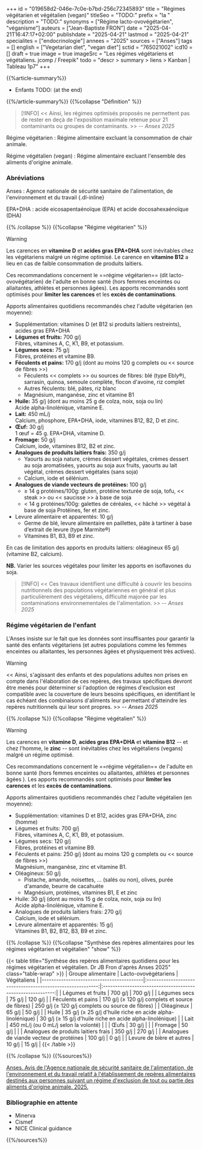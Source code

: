 +++
id = "019658d2-046e-7c0e-b7bd-256c72345893"
title = "Régimes végétarien et végétalien (vegan)"
titleSeo = "TODO:"
prefix = "la "
description = "TODO:"
synonyms = ["Régime lacto-ovovégétarien", "véganisme"]
auteurs = ["Jean-Baptiste FRON"]
date = "2025-04-21T16:47:17+02:00"
publishdate = "2025-04-21"
lastmod = "2025-04-21"
specialites = ["endocrinologie"]
annees = "2025"
sources = ["Anses"]
tags = []
english = ["Vegetarian diet", "vegan diet"]
sctid = "765021002"
icd10 = []
draft = true
image = true
imageSrc = "Les régimes végétariens et végétaliens. jcomp / Freepik"
todo = "descr > summary > liens > Kanban | Tableau 1p7"
+++

{{%article-summary%}}

- Enfants
TODO: (at the end)

{{%/article-summary%}}
{{%collapse "Définition" %}}

> [!INFO]
>  << Ainsi, les régimes optimisés proposés ne permettent pas de rester en deçà de l'exposition maximale retenue
pour 21 contaminants ou groupes de contaminants. >> -- *Anses 2025*

Régime végétarien
: Régime alimentaire excluant la consommation de chair animale.

Régime végétalien (vegan)
: Régime alimentaire excluant l'ensemble des aliments d'origine animale.

### Abréviations

Anses
: Agence nationale de sécurité sanitaire de l'alimentation, de l'environnement et du travail
{.dl-inline}

EPA+DHA
: acide eicosapentaénoïque (EPA) et acide docosahexaénoïque (DHA)

{{% /collapse %}}
{{%collapse "Régime végétarien" %}}

> [!WARNING]
> Les carences en **vitamine D** et **acides gras EPA+DHA** sont inévitables chez les végétariens malgré un régime optimisé. Le carence en **vitamine B12** a lieu en cas de faible consommation de produits laitiers.

Ces recommandations concernent le ==régime végétarien== (dit lacto-ovovégétarien) de l'adulte en bonne santé (hors femmes enceintes ou allaitantes, athlètes et personnes âgées). Les apports recommandés sont optimisés pour **limiter les carences** et les **excès de contaminations**.

Apports alimentaires quotidiens recommandés chez l'adulte végétarien (en moyenne):

- Supplémentation: vitamines D (et B12 si produits laitiers restreints), acides gras EPA+DHA
- **Légumes et fruits:** 700 g/j  
  Fibres, vitamines A, C, K1, B9, et potassium.
- **Légumes secs:** 75 g/j  
  Fibres, protéines et vitamine B9.
- **Féculents et pains:** 170 g/j (dont au moins 120 g complets ou << source de fibres >>)
  - Féculents << complets >> ou sources de fibres: blé (type Ebly®), sarrasin, quinoa, semoule complète, flocon d'avoine, riz complet
  - Autres féculents: blé, pâtes, riz blanc
  - Magnésium, manganèse, zinc et vitamine B1
- **Huile:** 35 g/j (dont au moins 25 g de colza, noix, soja ou lin)  
  Acide alpha-linolénique, vitamine E.
- **Lait:** 450 mL/j  
  Calcium, phosphore, EPA+DHA, iode, vitamines B12, B2, D et zinc.
- **Œuf:** 30 g/j  
  1 œuf = 45 g. EPA+DHA, vitamine D.
- **Fromage:** 50 g/j  
  Calcium, iode, vitamines B12, B2 et zinc.
- **Analogues de produits laitiers frais:** 350 g/j
  - Yaourts au soja nature, crèmes dessert végétales, crèmes dessert au soja aromatisées, yaourts au soja
aux fruits, yaourts au lait végétal, crèmes dessert végétales (sans soja)
  - Calcium, iode et sélénium.
- **Analogues de viande vecteurs de protéines:** 100 g/j
  - ≥ 14 g protéines/100g: gluten, protéine texturée de soja, tofu, << steak >> ou << saucisse >> à base de soja
  - < 14 g protéines/100g: galettes de céréales, << hâché >> végétal à base de soja
  Protéines, fer et zinc.
- Levure alimentaire et apparentés: 10 g/j
  - Germe de blé, levure alimentaire en paillettes, pâte à tartiner à base d’extrait de levure (type Marmite®)
  - Vitamines B1, B3, B9 et zinc.

En cas de limitation des apports en produits laitiers: oléagineux 65 g/j (vitamine B2, calcium).

**NB.** Varier les sources végétales pour limiter les apports en isoflavones du soja.

> [!INFO]
> << Ces travaux identifient une difficulté à couvrir les besoins nutritionnels des populations végétariennes en général et plus particulièrement des végétaliens, difficulté majorée par les contaminations environnementales de l'alimentation. >> -- *Anses 2025*

### Régime végétarien de l'enfant

L'Anses insiste sur le fait que les données sont insuffisantes pour garantir la santé des enfants végétariens (et autres populations comme les femmes enceintes ou allaitantes, les personnes âgées et physiquement très actives).

> [!WARNING]
> << Ainsi, s'agissant des enfants et des populations adultes non prises en compte dans l'élaboration de ces repères, des travaux spécifiques devront être menés pour déterminer si l'adoption de régimes d'exclusion est compatible avec la couverture de leurs besoins spécifiques, en identifiant le cas échéant des combinaisons d'aliments leur permettant
d'atteindre les repères nutritionnels qui leur sont propres. >> -- *Anses 2025*

{{% /collapse %}}
{{%collapse "Régime végétalien" %}}

> [!WARNING]
> Les carences en **vitamine D**, **acides gras EPA+DHA** et **vitamine B12** -- et chez l'homme, le **zinc** -- sont inévitables chez les végétaliens (vegans) malgré un régime optimisé.

Ces recommandations concernent le ==régime végétalien== de l'adulte en bonne santé (hors femmes enceintes ou allaitantes, athlètes et personnes âgées ). Les apports recommandés sont optimisés pour **limiter les carences** et les **excès de contaminations**.

Apports alimentaires quotidiens recommandés chez l'adulte végétalien (en moyenne):

- Supplémentation: vitamines D et B12, acides gras EPA+DHA, zinc (homme)
- Légumes et fruits: 700 g/j  
  Fibres, vitamines A, C, K1, B9, et potassium.
- Légumes secs: 120 g/j  
  Fibres, protéines et vitamine B9.
- Féculents et pains: 250 g/j (dont au moins 120 g complets ou << source de fibres >>)  
  Magnésium, manganèse, zinc et vitamine B1.
- Oléagineux: 50 g/j
  - Pistache, amande, noisettes, ... (salés ou non), olives, purée d'amande, beurre de cacahuète
  - Magnésium, protéines, vitamines B1, E et zinc
- Huile: 30 g/j (dont au moins 15 g de colza, noix, soja ou lin)  
  Acide alpha-linolénique, vitamine E.
- Analogues de produits laitiers frais: 270 g/j  
  Calcium, iode et sélénium.
- Levure alimentaire et apparentés: 15 g/j  
  Vitamines B1, B2, B12, B3, B9 et zinc.

{{% /collapse %}}
{{%collapse "Synthèse des repères alimentaires pour les régimes végétarien et végétalien" "show" %}}

{{< table title="Synthèse des repères alimentaires quotidiens pour les régimes végétarien et végétalien. Dr JB Fron d'après Anses 2025" class="table-wrap" >}}
| Groupe alimentaire                       |                    Lacto-ovovégétariens                    |                        Végétaliens                         |
|------------------------------------------|:----------------------------------------------------------:|:----------------------------------------------------------:|
| Légumes et fruits                        |                          700 g/j                           |                          700 g/j                           |
| Légumes secs                             |                           75 g/j                           |                          120 g/j                           |
| Féculents et pains                       |      170 g/j (≥ 120 g/j complets et source de fibres)      |      250 g/j (≥ 120 g/j complets ou source de fibres)      |
| Oléagineux                               |                           65 g/j                           |                           50 g/j                           |
| Huile                                    | 35 g/j (≥ 25 g/j d'huile riche en acide alpha-linolénique) | 30 g/j (≥ 15 g/j d'huile riche en acide alpha-linolénique) |
| Lait                                     |           450 mL/j (ou 0 mL/j selon la volonté)            |                                                            |
| Œufs                                     |                           30 g/j                           |                                                            |
| Fromage                                  |                           50 g/j                           |                                                            |
| Analogues de produits laitiers frais     |                          350 g/j                           |                          270 g/j                           |
| Analogues de viande vecteur de protéines |                          100 g/j                           |                           0 g/j                            |
| Levure de bière et autres                |                           10 g/j                           |                           15 g/j                           |
{{< /table >}}

{{% /collapse %}}
{{%sources%}}

[Anses. Avis de l'Agence nationale de sécurité sanitaire de l'alimentation, de l'environnement et du travail relatif à l'établissement de repères alimentaires destinés aux personnes suivant un régime d'exclusion de tout ou partie des aliments d'origine animale. 2025.](https://www.anses.fr/fr/content/regimes-vegetariens-effets-sur-la-sante-et-reperes-alimentaires)

### Bibliographie en attente

- Minerva
- Cismef
- NICE Clinical guidance

{{%/sources%}}
